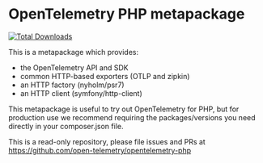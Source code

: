 # OpenTelemetry PHP metapackage

[![Total Downloads](http://poser.pugx.org/open-telemetry/opentelemetry/downloads)](https://packagist.org/packages/open-telemetry/opentelemetry)

This is a metapackage which provides:
- the OpenTelemetry API and SDK
- common HTTP-based exporters (OTLP and zipkin)
- an HTTP factory (nyholm/psr7)
- an HTTP client (symfony/http-client)

This metapackage is useful to try out OpenTelemetry for PHP, but for production use we recommend requiring the packages/versions
you need directly in your composer.json file.

This is a read-only repository, please file issues and PRs at https://github.com/open-telemetry/opentelemetry-php